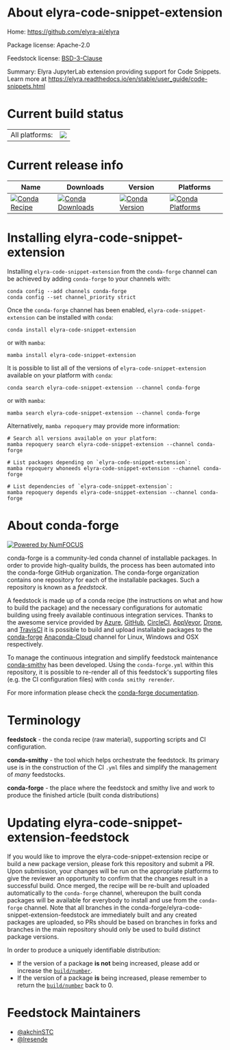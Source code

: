About elyra-code-snippet-extension
==================================

Home: https://github.com/elyra-ai/elyra

Package license: Apache-2.0

Feedstock license: [BSD-3-Clause](https://github.com/conda-forge/elyra-code-snippet-extension-feedstock/blob/main/LICENSE.txt)

Summary: Elyra JupyterLab extension providing support for Code Snippets. Learn more at https://elyra.readthedocs.io/en/stable/user_guide/code-snippets.html

Current build status
====================


<table><tr><td>All platforms:</td>
    <td>
      <a href="https://dev.azure.com/conda-forge/feedstock-builds/_build/latest?definitionId=11196&branchName=main">
        <img src="https://dev.azure.com/conda-forge/feedstock-builds/_apis/build/status/elyra-code-snippet-extension-feedstock?branchName=main">
      </a>
    </td>
  </tr>
</table>

Current release info
====================

| Name | Downloads | Version | Platforms |
| --- | --- | --- | --- |
| [![Conda Recipe](https://img.shields.io/badge/recipe-elyra--code--snippet--extension-green.svg)](https://anaconda.org/conda-forge/elyra-code-snippet-extension) | [![Conda Downloads](https://img.shields.io/conda/dn/conda-forge/elyra-code-snippet-extension.svg)](https://anaconda.org/conda-forge/elyra-code-snippet-extension) | [![Conda Version](https://img.shields.io/conda/vn/conda-forge/elyra-code-snippet-extension.svg)](https://anaconda.org/conda-forge/elyra-code-snippet-extension) | [![Conda Platforms](https://img.shields.io/conda/pn/conda-forge/elyra-code-snippet-extension.svg)](https://anaconda.org/conda-forge/elyra-code-snippet-extension) |

Installing elyra-code-snippet-extension
=======================================

Installing `elyra-code-snippet-extension` from the `conda-forge` channel can be achieved by adding `conda-forge` to your channels with:

```
conda config --add channels conda-forge
conda config --set channel_priority strict
```

Once the `conda-forge` channel has been enabled, `elyra-code-snippet-extension` can be installed with `conda`:

```
conda install elyra-code-snippet-extension
```

or with `mamba`:

```
mamba install elyra-code-snippet-extension
```

It is possible to list all of the versions of `elyra-code-snippet-extension` available on your platform with `conda`:

```
conda search elyra-code-snippet-extension --channel conda-forge
```

or with `mamba`:

```
mamba search elyra-code-snippet-extension --channel conda-forge
```

Alternatively, `mamba repoquery` may provide more information:

```
# Search all versions available on your platform:
mamba repoquery search elyra-code-snippet-extension --channel conda-forge

# List packages depending on `elyra-code-snippet-extension`:
mamba repoquery whoneeds elyra-code-snippet-extension --channel conda-forge

# List dependencies of `elyra-code-snippet-extension`:
mamba repoquery depends elyra-code-snippet-extension --channel conda-forge
```


About conda-forge
=================

[![Powered by
NumFOCUS](https://img.shields.io/badge/powered%20by-NumFOCUS-orange.svg?style=flat&colorA=E1523D&colorB=007D8A)](https://numfocus.org)

conda-forge is a community-led conda channel of installable packages.
In order to provide high-quality builds, the process has been automated into the
conda-forge GitHub organization. The conda-forge organization contains one repository
for each of the installable packages. Such a repository is known as a *feedstock*.

A feedstock is made up of a conda recipe (the instructions on what and how to build
the package) and the necessary configurations for automatic building using freely
available continuous integration services. Thanks to the awesome service provided by
[Azure](https://azure.microsoft.com/en-us/services/devops/), [GitHub](https://github.com/),
[CircleCI](https://circleci.com/), [AppVeyor](https://www.appveyor.com/),
[Drone](https://cloud.drone.io/welcome), and [TravisCI](https://travis-ci.com/)
it is possible to build and upload installable packages to the
[conda-forge](https://anaconda.org/conda-forge) [Anaconda-Cloud](https://anaconda.org/)
channel for Linux, Windows and OSX respectively.

To manage the continuous integration and simplify feedstock maintenance
[conda-smithy](https://github.com/conda-forge/conda-smithy) has been developed.
Using the ``conda-forge.yml`` within this repository, it is possible to re-render all of
this feedstock's supporting files (e.g. the CI configuration files) with ``conda smithy rerender``.

For more information please check the [conda-forge documentation](https://conda-forge.org/docs/).

Terminology
===========

**feedstock** - the conda recipe (raw material), supporting scripts and CI configuration.

**conda-smithy** - the tool which helps orchestrate the feedstock.
                   Its primary use is in the construction of the CI ``.yml`` files
                   and simplify the management of *many* feedstocks.

**conda-forge** - the place where the feedstock and smithy live and work to
                  produce the finished article (built conda distributions)


Updating elyra-code-snippet-extension-feedstock
===============================================

If you would like to improve the elyra-code-snippet-extension recipe or build a new
package version, please fork this repository and submit a PR. Upon submission,
your changes will be run on the appropriate platforms to give the reviewer an
opportunity to confirm that the changes result in a successful build. Once
merged, the recipe will be re-built and uploaded automatically to the
`conda-forge` channel, whereupon the built conda packages will be available for
everybody to install and use from the `conda-forge` channel.
Note that all branches in the conda-forge/elyra-code-snippet-extension-feedstock are
immediately built and any created packages are uploaded, so PRs should be based
on branches in forks and branches in the main repository should only be used to
build distinct package versions.

In order to produce a uniquely identifiable distribution:
 * If the version of a package **is not** being increased, please add or increase
   the [``build/number``](https://docs.conda.io/projects/conda-build/en/latest/resources/define-metadata.html#build-number-and-string).
 * If the version of a package **is** being increased, please remember to return
   the [``build/number``](https://docs.conda.io/projects/conda-build/en/latest/resources/define-metadata.html#build-number-and-string)
   back to 0.

Feedstock Maintainers
=====================

* [@akchinSTC](https://github.com/akchinSTC/)
* [@lresende](https://github.com/lresende/)

